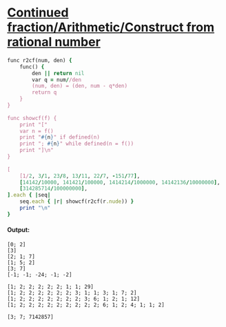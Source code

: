 [1]: https://rosettacode.org/wiki/Continued_fraction/Arithmetic/Construct_from_rational_number

# [Continued fraction/Arithmetic/Construct from rational number][1]

```ruby
func r2cf(num, den) {
    func() {
        den || return nil
        var q = num//den
        (num, den) = (den, num - q*den)
        return q
    }
}
 
func showcf(f) {
    print "["
    var n = f()
    print "#{n}" if defined(n)
    print "; #{n}" while defined(n = f())
    print "]\n"
}
 
[
    [1/2, 3/1, 23/8, 13/11, 22/7, -151/77],
    [14142/10000, 141421/100000, 1414214/1000000, 14142136/10000000],
    [314285714/100000000],
].each { |seq|
    seq.each { |r| showcf(r2cf(r.nude)) }
    print "\n"
}
```

#### Output:
```
[0; 2]
[3]
[2; 1; 7]
[1; 5; 2]
[3; 7]
[-1; -1; -24; -1; -2]

[1; 2; 2; 2; 2; 2; 1; 1; 29]
[1; 2; 2; 2; 2; 2; 2; 3; 1; 1; 3; 1; 7; 2]
[1; 2; 2; 2; 2; 2; 2; 2; 3; 6; 1; 2; 1; 12]
[1; 2; 2; 2; 2; 2; 2; 2; 2; 2; 6; 1; 2; 4; 1; 1; 2]

[3; 7; 7142857]
```
